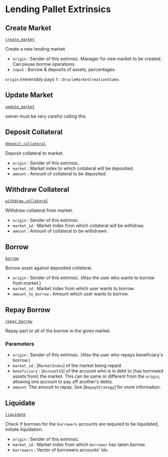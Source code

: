 <!-- AUTOMATICALLY GENERATED -->
<!-- Generated at 2022-09-05T18:35:35.100438Z -->

# Lending Pallet Extrinsics

## Create Market

[`create_market`](https://dali.devnets.composablefinance.ninja/doc/pallet_lending/pallet/enum.Call.html#variant.create_market)

Create a new lending market.

* `origin` : Sender of this extrinsic. Manager for new market to be created. Can pause
  borrow operations.
* `input`   : Borrow & deposits of assets, percentages.

`origin` irreversibly pays `T::OracleMarketCreationStake`.

## Update Market

[`update_market`](https://dali.devnets.composablefinance.ninja/doc/pallet_lending/pallet/enum.Call.html#variant.update_market)

owner must be very careful calling this

## Deposit Collateral

[`deposit_collateral`](https://dali.devnets.composablefinance.ninja/doc/pallet_lending/pallet/enum.Call.html#variant.deposit_collateral)

Deposit collateral to market.

* `origin` : Sender of this extrinsic.
* `market` : Market index to which collateral will be deposited.
* `amount` : Amount of collateral to be deposited.

## Withdraw Collateral

[`withdraw_collateral`](https://dali.devnets.composablefinance.ninja/doc/pallet_lending/pallet/enum.Call.html#variant.withdraw_collateral)

Withdraw collateral from market.

* `origin` : Sender of this extrinsic.
* `market_id` : Market index from which collateral will be withdraw.
* `amount` : Amount of collateral to be withdrawn.

## Borrow

[`borrow`](https://dali.devnets.composablefinance.ninja/doc/pallet_lending/pallet/enum.Call.html#variant.borrow)

Borrow asset against deposited collateral.

* `origin` : Sender of this extrinsic. (Also the user who wants to borrow from market.)
* `market_id` : Market index from which user wants to borrow.
* `amount_to_borrow` : Amount which user wants to borrow.

## Repay Borrow

[`repay_borrow`](https://dali.devnets.composablefinance.ninja/doc/pallet_lending/pallet/enum.Call.html#variant.repay_borrow)

Repay part or all of the borrow in the given market.

### Parameters

* `origin` : Sender of this extrinsic. (Also the user who repays beneficiary's borrow.)
* `market_id` : \[`MarketIndex`\] of the market being repaid.
* `beneficiary` : \[`AccountId`\] of the account who is in debt to (has borrowed assets
  from) the market. This can be same or different from the `origin`, allowing one
  account to pay off another's debts.
* `amount`: The amount to repay. See \[`RepayStrategy`\] for more information.

## Liquidate

[`liquidate`](https://dali.devnets.composablefinance.ninja/doc/pallet_lending/pallet/enum.Call.html#variant.liquidate)

Check if borrows for the `borrowers` accounts are required to be liquidated, initiate
liquidation.

* `origin` : Sender of this extrinsic.
* `market_id` : Market index from which `borrower` has taken borrow.
* `borrowers` : Vector of borrowers accounts' ids.
